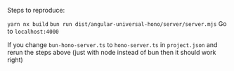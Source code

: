 Steps to reproduce:

`yarn nx build`
`bun run dist/angular-universal-hono/server/server.mjs`
Go to `localhost:4000`

If you change `bun-hono-server.ts` to `hono-server.ts` in `project.json` and rerun the steps above (just with node instead of bun then it should work right)
